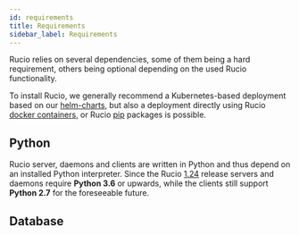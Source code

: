 ```yaml
---
id: requirements
title: Requirements
sidebar_label: Requirements
---
```


Rucio relies on several dependencies, some of them being a hard requirement, others being optional depending on the used Rucio functionality.

To install Rucio, we generally recommend a Kubernetes-based deployment based on our [helm-charts](https://github.com/rucio/helm-charts), but also a deployment directly using Rucio [docker containers](https://hub.docker.com/u/rucio), or Rucio [pip](https://pypi.org/project/rucio/) packages is possible.

## Python

Rucio server, daemons and clients are written in Python and thus depend on an installed Python interpreter. Since the Rucio [1.24](../release-notes/1.24.0) release servers and daemons require **Python 3.6** or upwards, while the clients still support **Python 2.7** for the foreseeable future.

## Database
